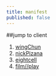 ```yaml
---
title: manifest
published: false
---
```

##<a name=''>jump to client</a>

1. [wingChun](#wingChun)
2. [nickPizana](#nickPizana)
3. [eightcell](#eightcell)
4. [film//play](#film//play)
